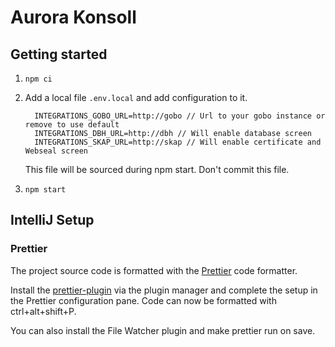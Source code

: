 # Aurora Konsoll

## Getting started

1. `npm ci`

2. Add a local file `.env.local` and add configuration to it.

   ```
     INTEGRATIONS_GOBO_URL=http://gobo // Url to your gobo instance or remove to use default
     INTEGRATIONS_DBH_URL=http://dbh // Will enable database screen
     INTEGRATIONS_SKAP_URL=http://skap // Will enable certificate and Webseal screen
   ```

   This file will be sourced during npm start. Don't commit this file.

3. `npm start`

## IntelliJ Setup

### Prettier

The project source code is formatted with the [Prettier](https://prettier.io/) code formatter.

Install the [prettier-plugin](https://plugins.jetbrains.com/plugin/10456-prettier) via the plugin manager and complete the setup in the Prettier configuration pane. Code can now be formatted with ctrl+alt+shift+P.

You can also install the File Watcher plugin and make prettier run on save.
